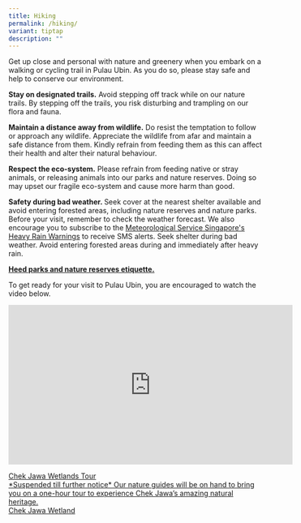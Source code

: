 ```yaml
---
title: Hiking
permalink: /hiking/
variant: tiptap
description: ""
---
```

<p>Get up close and personal with nature and greenery when you embark on
a walking or cycling trail in Pulau Ubin. As you do so, please stay safe
and help to conserve our environment.</p>
<p></p>
<p><strong>Stay on designated trails.</strong>&nbsp;Avoid stepping off track
while on our nature trails. By stepping off the trails, you risk disturbing
and trampling on our flora and fauna.</p>
<p></p>
<p><strong>Maintain a distance away from wildlife.</strong>&nbsp;Do resist
the temptation to follow or approach any wildlife. Appreciate the wildlife
from afar and maintain a safe distance from them. Kindly refrain from feeding
them as this can affect their health and alter their natural behaviour.&nbsp;</p>
<p></p>
<p><strong>Respect the eco-system.</strong>&nbsp;Please refrain from feeding
native or stray animals, or releasing animals into our parks and nature
reserves. Doing so may upset our fragile eco-system and cause more harm
than good.</p>
<p></p>
<p><strong>Safety during bad weather.&nbsp;</strong>Seek cover at the nearest
shelter available and avoid entering forested areas, including nature reserves
and nature parks. Before your visit, remember to check the weather forecast.
We also encourage you to subscribe to the <a href="https://www.weather.gov.sg/warning-heavy-rain" rel="noopener nofollow" target="_blank">Meteorological Service Singapore's Heavy Rain Warnings</a> to
receive SMS alerts. Seek shelter during bad weather. Avoid entering forested
areas during and immediately after heavy rain.</p>
<p><strong><a href="https://www.nparks.gov.sg/visit/when-visiting-parks/etiquette/nature-parks-reserve-dos-donts" rel="noopener noreferrer" target="_blank">Heed parks and nature reserves etiquette.</a></strong>
</p>
<p>To get ready for your visit to Pulau Ubin, you are encouraged to watch
the video below.</p>
<div class="iframe-wrapper">
<iframe height="315" width="560" allowfullscreen="true" frameborder="0" src="https://www.youtube.com/embed/loyF-5i8hck?si=U0-n8W3AEY8Wqd3q"></iframe>
</div>
<p></p>
<div class="isomer-card-grid"><a rel="noopener noreferrer nofollow" href="/chek-jawa-wetlands-tour/" class="isomer-card"><div class="isomer-card-body"><div class="isomer-card-title">Chek Jawa Wetlands Tour</div><div class="isomer-card-description">*Suspended till further notice* Our nature guides will be on hand to bring you on a one-hour tour to experience Chek Jawa’s amazing natural heritage.</div><div class="isomer-card-link">Chek Jawa Wetland</div></div></a>
</div>
<p></p>